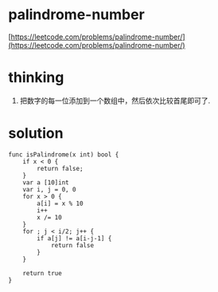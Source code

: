 # palindrome-number

[https://leetcode.com/problems/palindrome-number/](https://leetcode.com/problems/palindrome-number/)

# thinking

1. 把数字的每一位添加到一个数组中，然后依次比较首尾即可了.


# solution

```
func isPalindrome(x int) bool {
    if x < 0 {
        return false;
    }
	var a [10]int
	var i, j = 0, 0
	for x > 0 {
		a[i] = x % 10
		i++
		x /= 10
	}
	for ; j < i/2; j++ {
		if a[j] != a[i-j-1] {
			return false
		}
	}

	return true
}
```
